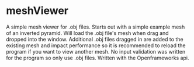 # meshViewer
A simple mesh viewer for .obj files. Starts out with a simple example mesh of an inverted pyramid. Will load the .obj file's mesh when drag and dropped into the window. Additional .obj files dragged in are added to the existing mesh and impact performance so it is recommended to reload the program if you want to view another mesh. No input validation was written for the program so only use .obj files. Written with the Openframeworks api.
